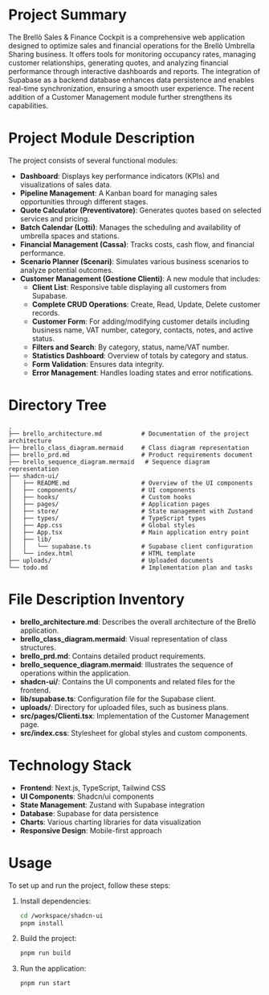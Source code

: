 # Project Summary
The Brellò Sales & Finance Cockpit is a comprehensive web application designed to optimize sales and financial operations for the Brellò Umbrella Sharing business. It offers tools for monitoring occupancy rates, managing customer relationships, generating quotes, and analyzing financial performance through interactive dashboards and reports. The integration of Supabase as a backend database enhances data persistence and enables real-time synchronization, ensuring a smooth user experience. The recent addition of a Customer Management module further strengthens its capabilities.

# Project Module Description
The project consists of several functional modules:
- **Dashboard**: Displays key performance indicators (KPIs) and visualizations of sales data.
- **Pipeline Management**: A Kanban board for managing sales opportunities through different stages.
- **Quote Calculator (Preventivatore)**: Generates quotes based on selected services and pricing.
- **Batch Calendar (Lotti)**: Manages the scheduling and availability of umbrella spaces and stations.
- **Financial Management (Cassa)**: Tracks costs, cash flow, and financial performance.
- **Scenario Planner (Scenari)**: Simulates various business scenarios to analyze potential outcomes.
- **Customer Management (Gestione Clienti)**: A new module that includes:
  - **Client List**: Responsive table displaying all customers from Supabase.
  - **Complete CRUD Operations**: Create, Read, Update, Delete customer records.
  - **Customer Form**: For adding/modifying customer details including business name, VAT number, category, contacts, notes, and active status.
  - **Filters and Search**: By category, status, name/VAT number.
  - **Statistics Dashboard**: Overview of totals by category and status.
  - **Form Validation**: Ensures data integrity.
  - **Error Management**: Handles loading states and error notifications.

# Directory Tree
```
.
├── brello_architecture.md           # Documentation of the project architecture
├── brello_class_diagram.mermaid     # Class diagram representation
├── brello_prd.md                    # Product requirements document
├── brello_sequence_diagram.mermaid   # Sequence diagram representation
├── shadcn-ui/
│   ├── README.md                    # Overview of the UI components
│   ├── components/                  # UI components
│   ├── hooks/                       # Custom hooks
│   ├── pages/                       # Application pages
│   ├── store/                       # State management with Zustand
│   ├── types/                       # TypeScript types
│   ├── App.css                      # Global styles
│   ├── App.tsx                      # Main application entry point
│   ├── lib/
│   │   └── supabase.ts              # Supabase client configuration
│   └── index.html                   # HTML template
├── uploads/                         # Uploaded documents
└── todo.md                          # Implementation plan and tasks
```

# File Description Inventory
- **brello_architecture.md**: Describes the overall architecture of the Brellò application.
- **brello_class_diagram.mermaid**: Visual representation of class structures.
- **brello_prd.md**: Contains detailed product requirements.
- **brello_sequence_diagram.mermaid**: Illustrates the sequence of operations within the application.
- **shadcn-ui/**: Contains the UI components and related files for the frontend.
- **lib/supabase.ts**: Configuration file for the Supabase client.
- **uploads/**: Directory for uploaded files, such as business plans.
- **src/pages/Clienti.tsx**: Implementation of the Customer Management page.
- **src/index.css**: Stylesheet for global styles and custom components.

# Technology Stack
- **Frontend**: Next.js, TypeScript, Tailwind CSS
- **UI Components**: Shadcn/ui components
- **State Management**: Zustand with Supabase integration
- **Database**: Supabase for data persistence
- **Charts**: Various charting libraries for data visualization
- **Responsive Design**: Mobile-first approach

# Usage
To set up and run the project, follow these steps:
1. Install dependencies:
   ```bash
   cd /workspace/shadcn-ui
   pnpm install
   ```
2. Build the project:
   ```bash
   pnpm run build
   ```
3. Run the application:
   ```bash
   pnpm run start
   ```

